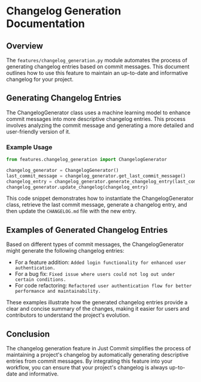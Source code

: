 # Changelog Generation Documentation

## Overview

The `features/changelog_generation.py` module automates the process of generating changelog entries based on commit messages. This document outlines how to use this feature to maintain an up-to-date and informative changelog for your project.

## Generating Changelog Entries

The ChangelogGenerator class uses a machine learning model to enhance commit messages into more descriptive changelog entries. This process involves analyzing the commit message and generating a more detailed and user-friendly version of it.

### Example Usage

```python
from features.changelog_generation import ChangelogGenerator

changelog_generator = ChangelogGenerator()
last_commit_message = changelog_generator.get_last_commit_message()
changelog_entry = changelog_generator.generate_changelog_entry(last_commit_message)
changelog_generator.update_changelog(changelog_entry)
```

This code snippet demonstrates how to instantiate the ChangelogGenerator class, retrieve the last commit message, generate a changelog entry, and then update the `CHANGELOG.md` file with the new entry.

## Examples of Generated Changelog Entries

Based on different types of commit messages, the ChangelogGenerator might generate the following changelog entries:

- For a feature addition: `Added login functionality for enhanced user authentication.`
- For a bug fix: `Fixed issue where users could not log out under certain conditions.`
- For code refactoring: `Refactored user authentication flow for better performance and maintainability.`

These examples illustrate how the generated changelog entries provide a clear and concise summary of the changes, making it easier for users and contributors to understand the project's evolution.

## Conclusion

The changelog generation feature in Just Commit simplifies the process of maintaining a project's changelog by automatically generating descriptive entries from commit messages. By integrating this feature into your workflow, you can ensure that your project's changelog is always up-to-date and informative.
